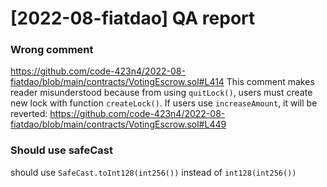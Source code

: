 # [2022-08-fiatdao] QA report
### Wrong comment
https://github.com/code-423n4/2022-08-fiatdao/blob/main/contracts/VotingEscrow.sol#L414
This comment makes reader misunderstood because from using `quitLock()`, users must create new lock with function `createLock()`. If users use `increaseAmount`, it will be reverted: https://github.com/code-423n4/2022-08-fiatdao/blob/main/contracts/VotingEscrow.sol#L449

### Should use safeCast
should use `SafeCast.toInt128(int256())` instead of `int128(int256())`